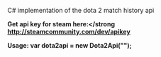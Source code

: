 C# implementation of the dota 2 match history api

<strong>Get api key for steam here:</strong
http://steamcommunity.com/dev/apikey




Usage:
var dota2api = new Dota2Api("<key>");





